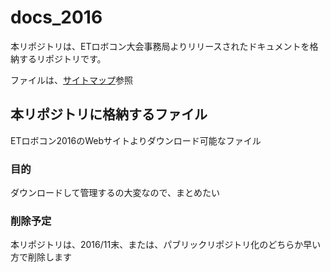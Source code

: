 # docs_2016
本リポジトリは、ETロボコン大会事務局よりリリースされたドキュメントを格納するリポジトリです。

ファイルは、[サイトマップ](ｓitemap.md)参照

## 本リポジトリに格納するファイル
ETロボコン2016のWebサイトよりダウンロード可能なファイル

### 目的
ダウンロードして管理するの大変なので、まとめたい

### 削除予定
本リポジトリは、2016/11末、または、パブリックリポジトリ化のどちらか早い方で削除します
